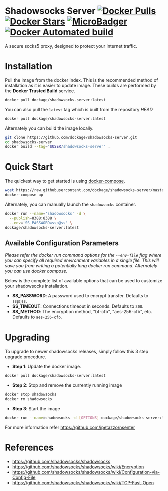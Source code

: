 # Shadowsocks Server [![Docker Pulls](https://img.shields.io/docker/pulls/dockage/shadowsocks-server.svg?style=flat)](https://hub.docker.com/r/dockage/shadowsocks-server/) [![Docker Stars](https://img.shields.io/docker/stars/dockage/shadowsocks-server.svg?style=flat)](https://hub.docker.com/r/dockage/shadowsocks-server/) [![MicroBadger](https://images.microbadger.com/badges/image/dockage/shadowsocks-server.svg)](https://microbadger.com/images/dockage/shadowsocks-server) [![Docker Automated build](https://img.shields.io/docker/automated/dockage/shadowsocks-server.svg?style=flat)](https://hub.docker.com/r/dockage/shadowsocks-server/)
A secure socks5 proxy, designed to protect your Internet traffic.


# Installation

Pull the image from the docker index. This is the recommended method of installation as it is easier to update image. These builds are performed by the **Docker Trusted Build** service.

```bash
docker pull dockage/shadowsocks-server:latest
```

You can also pull the `latest` tag which is built from the repository *HEAD*

```bash
docker pull dockage/shadowsocks-server:latest
```

Alternately you can build the image locally.

```bash
git clone https://github.com/dockage/shadowsocks-server.git
cd shadowsocks-server
docker build --tag="$USER/shadowsocks-server" .
```


# Quick Start

The quickest way to get started is using [docker-compose](https://docs.docker.com/compose/).

```bash
wget https://raw.githubusercontent.com/dockage/shadowsocks-server/master/docker-compose.yml
docker-compose up
```

Alternately, you can manually launch the `shadowsocks` container.

```bash
docker run --name='shadowsocks' -d \
  --publish=8388:8388 \
  --env='SS_PASSWORD=ssp@ss' \
dockage/shadowsocks-server:latest
```


## Available Configuration Parameters

*Please refer the docker run command options for the `--env-file` flag where you can specify all required environment variables in a single file. This will save you from writing a potentially long docker run command. Alternately you can use docker compose.*

Below is the complete list of available options that can be used to customize your shadowsocks installation.

- **SS_PASSWORD**: A password used to encrypt transfer. Defaults to `ssp@ss`.
- **SS_TIMEOUT**: Connections timeout in seconds. Defaults to `300`.
- **SS_METHOD**: The encryption method, "bf-cfb", "aes-256-cfb", etc. Defaults to `aes-256-cfb`.

# Upgrading

To upgrade to newer shadowsocks releases, simply follow this 3 step upgrade procedure.

- **Step 1**: Update the docker image.

```bash
docker pull dockage/shadowsocks-server:latest
```

- **Step 2**: Stop and remove the currently running image

```bash
docker stop shadowsocks
docker rm shadowsocks
```

- **Step 3**: Start the image

```bash
docker run --name=shadowsocks -d [OPTIONS] dockage/shadowsocks-server:latest
```


For more information refer https://github.com/jpetazzo/nsenter

# References
  * https://github.com/shadowsocks/shadowsocks
  * https://github.com/shadowsocks/shadowsocks/wiki/Encryption
  * https://github.com/shadowsocks/shadowsocks/wiki/Configuration-via-Config-File
  * https://github.com/shadowsocks/shadowsocks/wiki/TCP-Fast-Open